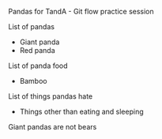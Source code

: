 Pandas for TandA - Git flow practice session

List of pandas
* Giant panda
* Red panda

List of panda food
* Bamboo

List of things pandas hate
* Things other than eating and sleeping

Giant pandas are not bears
